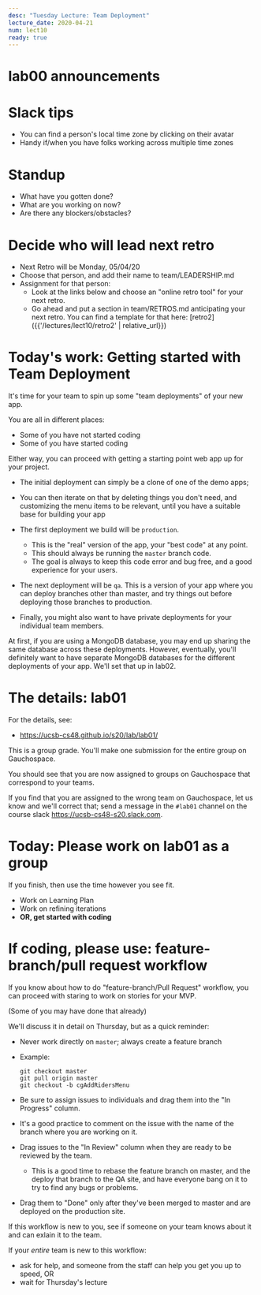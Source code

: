 ```yaml
---
desc: "Tuesday Lecture: Team Deployment"
lecture_date: 2020-04-21
num: lect10
ready: true
---
```


# lab00 announcements

# Slack tips

* You can find a person's local time zone by clicking on their avatar
* Handy if/when you have folks working across multiple time zones


# Standup

* What have you gotten done?
* What are you working on now?
* Are there any blockers/obstacles?

# Decide who will lead next retro

* Next Retro will be Monday, 05/04/20
* Choose that person, and add their name to team/LEADERSHIP.md
* Assignment for that person:
  - Look at the links below and choose an "online retro tool"
    for your next retro.
  - Go ahead and put a section in team/RETROS.md anticipating
    your next retro.   You can find a template for that here:
    [retro2]({{'/lectures/lect10/retro2' | relative_url}})
    
# Today's work: Getting started with Team Deployment

It's time for your team to spin up some "team deployments"
of your new app.

You are all in different places:
* Some of you have not started coding
* Some of you have started coding

Either way, you can proceed with getting a starting point
web app up for your project.

* The initial deployment can simply be a clone of one of the demo apps;
* You can then iterate on that by deleting things you don't need, and
  customizing the menu items to be relevant, until you have a suitable
  base for building your app

* The first deployment we build will be `production`.
  * This is the "real" version of the app, your "best code" at any point.
  * This should always be running the `master` branch code.
  * The goal is always to keep this code error and bug free, and a good
    experience for your users.

* The next deployment will be `qa`.   This is a version of your app where
  you can deploy branches other than master, and try things out before
  deploying those branches to production.

* Finally, you might also want to have private deployments for your
  individual team members.

At first, if you are using a MongoDB database, you may end up sharing
the same database across these deployments.   However, eventually,
you'll definitely want to have separate MongoDB databases for the
different deployments of your app.  We'll set that up in lab02.

# The details: lab01

For the details, see:

* <https://ucsb-cs48.github.io/s20/lab/lab01/>

This is a group grade.  You'll make one submission for the entire group on Gauchospace.

You should see that you are now assigned to groups on Gauchospace that correspond to your teams.

If you find that you are assigned to the wrong team on Gauchospace, let us know and we'll correct that; send a message
in the `#lab01` channel on the course slack <https://ucsb-cs48-s20.slack.com>.


# Today: Please work on lab01 as a group

If you finish, then use the time however you see fit.

* Work on Learning Plan
* Work on refining iterations
* **OR, get started with coding**

# If coding, please use: feature-branch/pull request workflow

If you know about how to do "feature-branch/Pull Request" workflow,
you can proceed with staring to work on stories for your MVP.

(Some of you may have done that already)

We'll discuss it in detail on Thursday, but as a quick reminder:

* Never work directly on `master`; always create a feature branch
* Example:
  ```
  git checkout master
  git pull origin master
  git checkout -b cgAddRidersMenu
  ```
  
* Be sure to assign issues to individuals and drag them into the "In Progress" column.
* It's a good practice to comment on the issue with the name of the branch where you are working on it.
* Drag issues to the "In Review" column when they are ready to be reviewed by the team.
  * This is a good time to rebase the feature branch on master, and the deploy that branch to
    the QA site, and have everyone bang on it to try to find any bugs or problems.
* Drag them to "Done" only after they've been merged to master and are deployed on the production site.

If this workflow is new to you, see if someone on your team knows about it and can exlain it to the team.

If your *entire* team is new to this workflow:
* ask for help, and someone from the staff can help you get you up to speed, OR
* wait for Thursday's lecture




